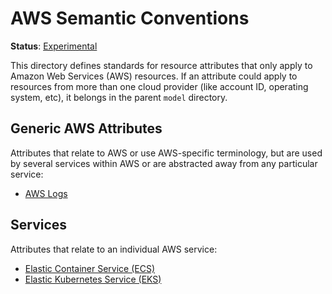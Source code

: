 <!--- Hugo front matter used to generate the website version of this page:
linkTitle: AWS
path_base_for_github_subdir:
  from: tmp/semconv/docs/resource/cloud-provider/aws/_index.md
  to: resource/cloud-provider/aws/README.md
--->

# AWS Semantic Conventions

**Status**: [Experimental][DocumentStatus]

This directory defines standards for resource attributes that only apply to Amazon
Web Services (AWS) resources. If an attribute could apply to resources from more than one cloud
provider (like account ID, operating system, etc), it belongs in the parent
`model` directory.

## Generic AWS Attributes

Attributes that relate to AWS or use AWS-specific terminology, but are used by several
services within AWS or are abstracted away from any particular service:

- [AWS Logs](./logs.md)

## Services

Attributes that relate to an individual AWS service:

- [Elastic Container Service (ECS)](./ecs.md)
- [Elastic Kubernetes Service (EKS)](./eks.md)

[DocumentStatus]: https://github.com/open-telemetry/opentelemetry-specification/tree/v1.33.0/specification/document-status.md
